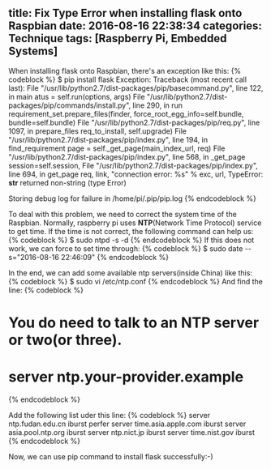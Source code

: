 title: Fix Type Error when installing flask onto Raspbian
date: 2016-08-16 22:38:34
categories: Technique
tags: [Raspberry Pi, Embedded Systems]
---

When installing flask onto Raspbian, there's an exception like this:
{% codeblock %}
$ pip install flask
Exception:
Traceback (most recent call last):
File "/usr/lib/python2.7/dist-packages/pip/basecommand.py", line 122, in main
atus = self.run(options, args)
File "/usr/lib/python2.7/dist-packages/pip/commands/install.py", line 290, in run
requirement_set.prepare_files(finder, force_root_egg_info=self.bundle, bundle=self.bundle)
File "/usr/lib/python2.7/dist-packages/pip/req.py", line 1097, in prepare_files
req_to_install, self.upgrade)
File "/usr/lib/python2.7/dist-packages/pip/index.py", line 194, in find_requirement
page = self._get_page(main_index_url, req)
File "/usr/lib/python2.7/dist-packages/pip/index.py", line 568, in _get_page
session=self.session,
File "/usr/lib/python2.7/dist-packages/pip/index.py", line 694, in get_page
req, link, "connection error: %s" % exc, url,
TypeError: __str__ returned non-string (type Error)

Storing debug log for failure in /home/pi/.pip/pip.log
{% endcodeblock %}

To deal with this problem, we need to correct the system time of the Raspbian. Normally, raspberry pi uses <b>NTP</b>(Network Time Protocol) service to get time. If the time is not correct, the following command can help us:
{% codeblock %}
$ sudo ntpd -s -d
{% endcodeblock %}
If this does not work, we can force to set time through:
{% codeblock %}
$ sudo date --s="2016-08-16 22:46:09"
{% endcodeblock %}

In the end, we can add some available ntp servers(inside China) like this:
{% codeblock %}
$ sudo vi /etc/ntp.conf
{% endcodeblock %}
And find the line:
{% codeblock %}
# You do need to talk to an NTP server or two(or three).
# server ntp.your-provider.example
{% endcodeblock %}

Add the following list uder this line:
{% codeblock %}
server ntp.fudan.edu.cn iburst perfer
server time.asia.apple.com iburst
server asia.pool.ntp.org iburst
server ntp.nict.jp iburst
server time.nist.gov iburst
{% endcodeblock %}

Now, we can use pip command to install flask successfully:-)

